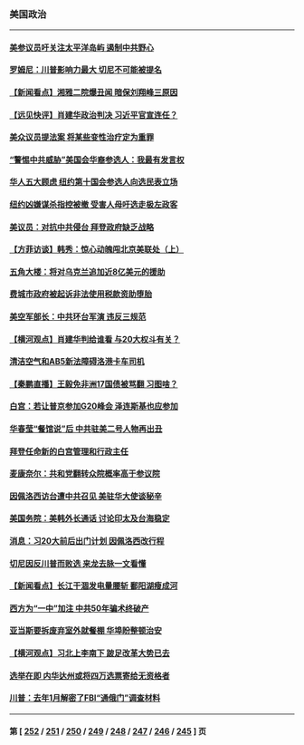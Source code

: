 ### 美国政治
---
#### [美参议员吁关注太平洋岛屿 遏制中共野心](../../pages/ncid1078159/n13806666.md) 
#### [罗姆尼：川普影响力最大 切尼不可能被提名](../../pages/ncid1078159/n13806597.md) 
#### [【新闻看点】湘雅二院爆丑闻 暗保刘翔峰三原因](../../pages/ncid1078159/n13806299.md) 
#### [【远见快评】肖建华政治判决 习近平官宣连任？](../../pages/ncid1078159/n13806304.md) 
#### [美众议员提法案 将某些变性治疗定为重罪](../../pages/ncid1078159/n13806355.md) 
#### [“警惕中共威胁”美国会华裔参选人：我最有发言权](../../pages/ncid1078159/n13806422.md) 
#### [华人五大顾虑 纽约第十国会参选人向选民表立场](../../pages/ncid1078159/n13806438.md) 
#### [纽约凶嫌谋杀指控被撤 受害人母吁选走极左政客](../../pages/ncid1078159/n13806410.md) 
#### [美议员：对抗中共侵台 拜登政府缺乏战略](../../pages/ncid1078159/n13806399.md) 
#### [【方菲访谈】韩秀：惊心动魄闯北京美联处（上）](../../pages/ncid1078159/n13806018.md) 
#### [五角大楼：将对乌克兰追加近8亿美元的援助](../../pages/ncid1078159/n13806269.md) 
#### [费城市政府被起诉非法使用税款资助堕胎](../../pages/ncid1078159/n13806359.md) 
#### [美空军部长：中共环台军演 违反三规范](../../pages/ncid1078159/n13806291.md) 
#### [【横河观点】肖建华判给谁看 与20大权斗有关？](../../pages/ncid1078159/n13806293.md) 
#### [清洁空气和AB5新法障碍洛港卡车司机](../../pages/ncid1078159/n13806315.md) 
#### [【秦鹏直播】王毅免非洲17国债被骂翻 习图啥？](../../pages/ncid1078159/n13806277.md) 
#### [白宫：若让普京参加G20峰会 泽连斯基也应参加](../../pages/ncid1078159/n13806296.md) 
#### [华春莹“餐馆说”后 中共驻美二号人物再出丑](../../pages/ncid1078159/n13806258.md) 
#### [拜登任命新的白宫管理和行政主任](../../pages/ncid1078159/n13806211.md) 
#### [麦康奈尔：共和党翻转众院概率高于参议院](../../pages/ncid1078159/n13806114.md) 
#### [因佩洛西访台遭中共召见 美驻华大使谈秘辛](../../pages/ncid1078159/n13806176.md) 
#### [美国务院：美韩外长通话 讨论印太及台海稳定](../../pages/ncid1078159/n13806134.md) 
#### [消息：习20大前后出门计划 因佩洛西改行程](../../pages/ncid1078159/n13806160.md) 
#### [切尼因反川普而败选 来龙去脉一文看懂](../../pages/ncid1078159/n13804749.md) 
#### [【新闻看点】长江干涸发电量腰斩 鄱阳湖瘦成河](../../pages/ncid1078159/n13805563.md) 
#### [西方为“一中”加注 中共50年骗术终破产](../../pages/ncid1078159/n13805808.md) 
#### [亚当斯要拆废弃室外就餐棚 华埠盼整顿治安](../../pages/ncid1078159/n13805714.md) 
#### [【横河观点】习北上李南下 跛足改革大势已去](../../pages/ncid1078159/n13805568.md) 
#### [选举在即 内华达州或将四万选票寄给无资格者](../../pages/ncid1078159/n13805632.md) 
#### [川普：去年1月解密了FBI“通俄门”调查材料](../../pages/ncid1078159/n13805543.md) 

---
#### 第 [ [252](./252.md) / [251](./251.md) / [250](./250.md) / [249](./249.md) / [248](./248.md) / [247](./247.md) / [246](./246.md) / [245](./245.md) ] 页
